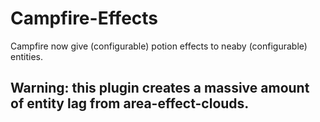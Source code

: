 # Campfire-Effects
 Campfire now give (configurable) potion effects to neaby (configurable) entities.
 
## Warning: this plugin creates a massive amount of entity lag from area-effect-clouds.
